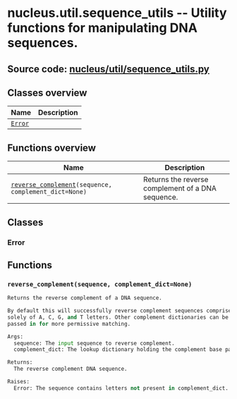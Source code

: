 # nucleus.util.sequence_utils -- Utility functions for manipulating DNA sequences.
**Source code:** [nucleus/util/sequence_utils.py](https://github.com/google/nucleus/tree/master/nucleus/util/sequence_utils.py)
---


## Classes overview
Name | Description
-----|------------
[`Error`](#error) | 

## Functions overview
Name | Description
-----|------------
[`reverse_complement`](#reverse_complement)`(sequence, complement_dict=None)` | Returns the reverse complement of a DNA sequence.

## Classes
### Error


## Functions
### `reverse_complement(sequence, complement_dict=None)`<a name="reverse_complement"></a>
```python
Returns the reverse complement of a DNA sequence.

By default this will successfully reverse complement sequences comprised
solely of A, C, G, and T letters. Other complement dictionaries can be
passed in for more permissive matching.

Args:
  sequence: The input sequence to reverse complement.
  complement_dict: The lookup dictionary holding the complement base pairs.

Returns:
  The reverse complement DNA sequence.

Raises:
  Error: The sequence contains letters not present in complement_dict.
```

